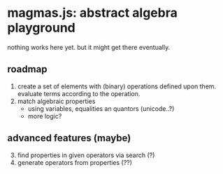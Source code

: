 # magmas.js: abstract algebra playground

nothing works here yet. but it might get there eventually.

## roadmap

1. create a set of elements with (binary) operations defined upon them. evaluate terms according to the operation.
2. match algebraic properties
	* using variables, equalities an quantors (unicode..?)
	* more logic?

## advanced features (maybe)

3. find properties in given operators via search (?)
4. generate operators from properties (??)
